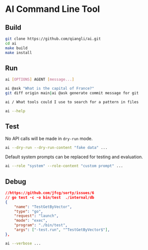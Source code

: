 # AI Command Line Tool

## Build

```bash
git clone https://github.com/qiangli/ai.git
cd ai
make build
make install
```

## Run

```bash
ai [OPTIONS] AGENT [message...]

ai @ask "What is the capital of France?"
git diff origin main|ai @ask generate commit message for git

ai / What tools could I use to search for a pattern in files

ai --help
```

## Test

No API calls will be made in `dry-run` mode.

```bash
ai --dry-run --dry-run-content "fake data" ...
```

Default system prompts can be replaced for testing and evaluation.

```bash
ai --role "system" --role-content "custom prompt" ...
```

## Debug

```json
//https://github.com/jfcg/sorty/issues/6
// go test -c -o bin/test  ./internal/db
{
    "name": "TestGetByVector",
    "type": "go",
    "request": "launch",
    "mode": "exec",
    "program": "./bin/test",
    "args": ["-test.run", "^TestGetByVector$"],
},
```

```bash
ai --verbose ...
```
